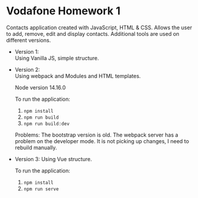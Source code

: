 # Vodafone Homework 1

Contacts application created with JavaScript, HTML & CSS.
Allows the user to add, remove, edit and display contacts.
Additional tools are used on different versions.

- Version 1:  
    Using Vanilla JS, simple structure.

- Version 2:   
    Using webpack and Modules and HTML templates.
    
    Node version 14.16.0

    To run the application: 
    1. `npm install`
    2. `npm run build`
    3. `npm run build:dev`

    Problems: The bootstrap version is old.
        The webpack server has a problem on the developer mode. It is not picking up changes, I need to rebuild manually.


- Version 3:
    Using Vue structure.

    To run the application: 
    1. `npm install`
    2. `npm run serve`
    

